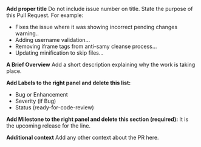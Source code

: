 **Add proper title**
Do not include issue number on title. State the purpose of this Pull Request. For example:
- Fixes the issue where it was showing incorrect pending changes warning..
- Adding username validation...
- Removing iframe tags from anti-samy cleanse process...
- Updating minification to skip files...

**A Brief Overview**
Add a short description explaining why the work is taking place.

**Add Labels to the right panel and delete this list:**
 - Bug or Enhancement
 - Severity (if Bug)
 - Status (ready-for-code-review)
 
**Add Milestone to the right panel and delete this section (required):**
It is the upcoming release for the line.

**Additional context**
Add any other context about the PR here.
